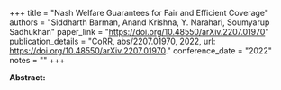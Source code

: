 +++
title = "Nash Welfare Guarantees for Fair and Efficient Coverage"
authors = "Siddharth Barman, Anand Krishna, Y. Narahari, Soumyarup Sadhukhan"
paper_link = "https://doi.org/10.48550/arXiv.2207.01970"
publication_details = "CoRR, abs/2207.01970, 2022, url: <a href='https://doi.org/10.48550/arXiv.2207.01970' target='_blank'>https://doi.org/10.48550/arXiv.2207.01970</a>."
conference_date = "2022"
notes = ""
+++

<b>Abstract:</b>
